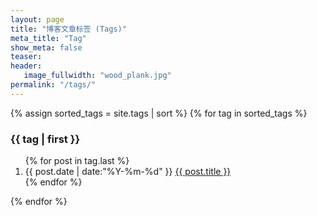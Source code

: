 ```yaml
---
layout: page
title: "博客文章标签 (Tags)"
meta_title: "Tag"
show_meta: false
teaser:
header:
   image_fullwidth: "wood_plank.jpg"
permalink: "/tags/"
---
```


<section class="container posts-content">
{% assign sorted_tags = site.tags | sort %}
{% for tag in sorted_tags %}
<h3>{{ tag | first }}</h3>
<ol class="posts-list" id="{{ tag[0] }}">
{% for post in tag.last %}
<li class="posts-list-item">
<span class="posts-list-meta">{{ post.date | date:"%Y-%m-%d" }}</span>
<a class="posts-list-name" href="{{ post.url }}">{{ post.title }}</a>
</li>
{% endfor %}
</ol>
{% endfor %}
</section>
